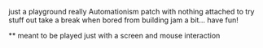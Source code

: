 just a playground really
Automationism patch with nothing attached
to try stuff out
take a break when bored from building
jam a bit...
have fun!

** meant to be played just with a screen and mouse interaction